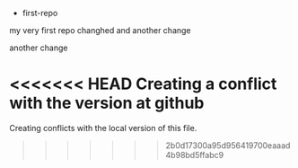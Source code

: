 * first-repo

my very first repo changhed 
and another change


another change


<<<<<<< HEAD
Creating a conflict with the version at github
=======
Creating conflicts with the local version of this file.
>>>>>>> 2b0d17300a95d956419700eaaad4b98bd5ffabc9
